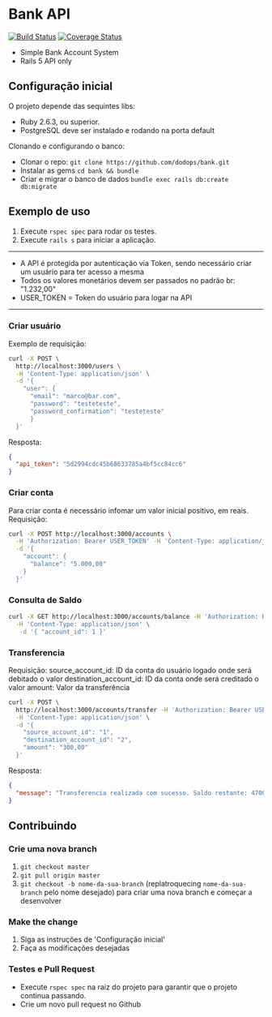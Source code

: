# Bank API
[![Build Status](https://travis-ci.org/dodops/bank.svg?branch=master)](https://travis-ci.org/dodops/bank)
[![Coverage Status](https://coveralls.io/repos/github/dodops/bank/badge.svg)](https://coveralls.io/github/dodops/bank)

* Simple Bank Account System
* Rails 5 API only

## Configuração inicial

O projeto depende das sequintes libs:

* Ruby 2.6.3, ou superior.
* PostgreSQL deve ser instalado e rodando na porta default

Clonando e configurando o banco:

* Clonar o repo: `git clone https://github.com/dodops/bank.git`
* Instalar as gems `cd bank && bundle`
* Criar e migrar o banco de dados `bundle exec rails db:create db:migrate`

## Exemplo de uso

1. Execute `rspec spec` para rodar os testes.
2. Execute `rails s` para iniciar a aplicação. 

-------
* A API é protegida por autenticação via Token, sendo necessário criar um usuário para ter acesso a mesma
* Todos os valores monetários devem ser passados no padrão br: "1.232,00"
* USER_TOKEN = Token do usuário para logar na API

-------

### Criar usuário
Exemplo de requisição:
```bash
curl -X POST \
  http://localhost:3000/users \
  -H 'Content-Type: application/json' \
  -d '{
    "user": {
      "email": "marco@bar.com",
      "password": "testeteste",
      "password_confirmation": "testeteste"
      }
  }'
```

Resposta:

```json
{
  "api_token": "5d2994cdc45b68633785a4bf5cc84cc6"
}
```

### Criar conta
Para criar conta é necessário infomar um valor inicial positivo, em reais.
Requisição:

```bash
curl -X POST http://localhost:3000/accounts \
  -H 'Authorization: Bearer USER_TOKEN' -H 'Content-Type: application/json' \
  -d '{
    "account": {
      "balance": "5.000,00"
    }
  }'
```

### Consulta de Saldo
```bash
curl -X GET http://localhost:3000/accounts/balance -H 'Authorization: Bearer USER_TOKEN' \
  -H 'Content-Type: application/json' \
   -d '{ "account_id": 1 }'
```

### Transferencia

Requisição:
source_account_id: ID da conta do usuário logado onde será debitado o valor
destination_account_id: ID da conta onde será creditado o valor
amount: Valor da transferência

```bash
curl -X POST \
  http://localhost:3000/accounts/transfer -H 'Authorization: Bearer USER_TOKEN' \
  -H 'Content-Type: application/json' \
  -d '{
    "source_account_id": "1",
    "destination_account_id": "2",
    "amount": "300,00"
  }'
```

Resposta:
```json
{
  "message": "Transferencia realizada com sucesso. Saldo restante: 4700,00"
}
```
## Contribuindo

### Crie uma nova branch

1. `git checkout master`
1. `git pull origin master` 
1. `git checkout -b nome-da-sua-branch` (replatroquecing `nome-da-sua-branch` pelo nome desejado) para criar uma nova branch e começar a desenvolver

### Make the change

1. Siga as instruções de 'Configuração inicial'
1. Faça as modificações desejadas

### Testes e Pull Request
 
 - Execute `rspec spec` na raiz do projeto para garantir que o projeto continua passando.
 - Crie um novo pull request no Github
